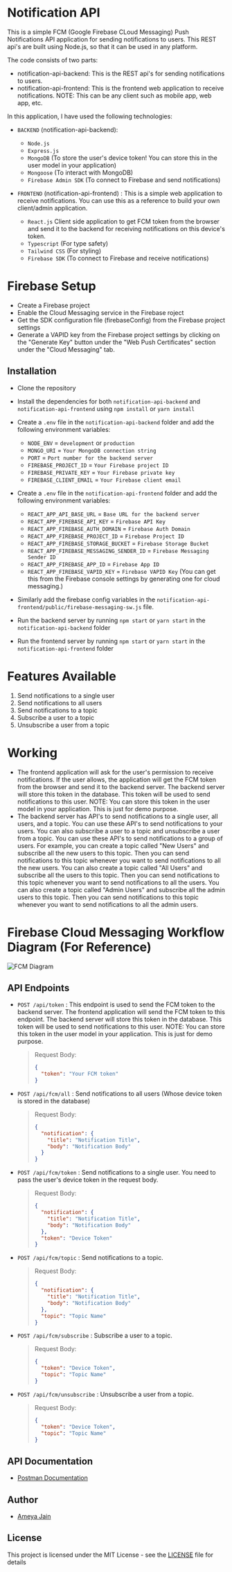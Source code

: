 # Notification API

This is a simple FCM (Google Firebase CLoud Messaging) Push Notifications API application for sending notifications to users. This REST api's are built using Node.js, so that it can be used in any platform.

The code consists of two parts:

- notification-api-backend: This is the REST api's for sending notifications to users.
- notification-api-frontend: This is the frontend web application to receive notifications. NOTE: This can be any client such as mobile app, web app, etc.

In this application, I have used the following technologies:

- `BACKEND` (notification-api-backend):

  - `Node.js`
  - `Express.js`
  - `MongoDB` (To store the user's device token! You can store this in the user model in your application)
  - `Mongoose` (To interact with MongoDB)
  - `Firebase Admin SDK` (To connect to Firebase and send notifications)

- `FRONTEND` (notification-api-frontend) : This is a simple web application to receive notifications. You can use this as a reference to build your own client/admin application.

  - `React.js` Client side application to get FCM token from the browser and send it to the backend for receiving notifications on this device's token.
  - `Typescript` (For type safety)
  - `Tailwind CSS` (For styling)
  - `Firebase SDK` (To connect to Firebase and receive notifications)

# Firebase Setup

- Create a Firebase project
- Enable the Cloud Messaging service in the Firebase roject
- Get the SDK configuration file (firebaseConfig) from the Firebase project settings
- Generate a VAPID key from the Firebase project settings by clicking on the "Generate Key" button under the "Web Push Certificates" section under the "Cloud Messaging" tab.

## Installation

- Clone the repository
- Install the dependencies for both `notification-api-backend` and `notification-api-frontend` using `npm install` or `yarn install`
- Create a `.env` file in the `notification-api-backend` folder and add the following environment variables:

  - `NODE_ENV` = `development` or `production`
  - `MONGO_URI` = `Your MongoDB connection string`
  - `PORT` = `Port number for the backend server`
  - `FIREBASE_PROJECT_ID` = `Your Firebase project ID`
  - `FIREBASE_PRIVATE_KEY` = `Your Firebase private key`
  - `FIREBASE_CLIENT_EMAIL` = `Your Firebase client email`

- Create a `.env` file in the `notification-api-frontend` folder and add the following environment variables:

  - `REACT_APP_API_BASE_URL` = `Base URL for the backend server`
  - `REACT_APP_FIREBASE_API_KEY` = `Firebase API Key`
  - `REACT_APP_FIREBASE_AUTH_DOMAIN` = `Firebase Auth Domain`
  - `REACT_APP_FIREBASE_PROJECT_ID` = `Firebase Project ID`
  - `REACT_APP_FIREBASE_STORAGE_BUCKET` = `Firebase Storage Bucket`
  - `REACT_APP_FIREBASE_MESSAGING_SENDER_ID` = `Firebase Messaging Sender ID`
  - `REACT_APP_FIREBASE_APP_ID` = `Firebase App ID`
  - `REACT_APP_FIREBASE_VAPID_KEY` = `Firebase VAPID Key` (You can get this from the Firebase console settings by generating one for cloud messaging.)

- Similarly add the firebase config variables in the `notification-api-frontend/public/firebase-messaging-sw.js` file.
- Run the backend server by running `npm start` or `yarn start` in the `notification-api-backend` folder
- Run the frontend server by running `npm start` or `yarn start` in the `notification-api-frontend` folder

# Features Available

1. Send notifications to a single user
2. Send notifications to all users
3. Send notifications to a topic
4. Subscribe a user to a topic
5. Unsubscribe a user from a topic

# Working

- The frontend application will ask for the user's permission to receive notifications. If the user allows, the application will get the FCM token from the browser and send it to the backend server. The backend server will store this token in the database. This token will be used to send notifications to this user. NOTE: You can store this token in the user model in your application. This is just for demo purpose.
- The backend server has API's to send notifications to a single user, all users, and a topic. You can use these API's to send notifications to your users. You can also subscribe a user to a topic and unsubscribe a user from a topic. You can use these API's to send notifications to a group of users. For example, you can create a topic called "New Users" and subscribe all the new users to this topic. Then you can send notifications to this topic whenever you want to send notifications to all the new users. You can also create a topic called "All Users" and subscribe all the users to this topic. Then you can send notifications to this topic whenever you want to send notifications to all the users. You can also create a topic called "Admin Users" and subscribe all the admin users to this topic. Then you can send notifications to this topic whenever you want to send notifications to all the admin users.

# Firebase Cloud Messaging Workflow Diagram (For Reference)

<!-- Embed Image of FCM working mechanism here -->

![FCM Diagram](https://firebase.google.com/static/docs/cloud-messaging/images/diagram-FCM.png)

## API Endpoints

- `POST /api/token` : This endpoint is used to send the FCM token to the backend server. The frontend application will send the FCM token to this endpoint. The backend server will store this token in the database. This token will be used to send notifications to this user. NOTE: You can store this token in the user model in your application. This is just for demo purpose.

  > Request Body:
  >
  > ```json
  > {
  >   "token": "Your FCM token"
  > }
  > ```

- `POST /api/fcm/all` : Send notifications to all users (Whose device token is stored in the database)

  > Request Body:
  >
  > ```json
  > {
  >   "notification": {
  >     "title": "Notification Title",
  >     "body": "Notification Body"
  >   }
  > }
  > ```

- `POST /api/fcm/token` : Send notifications to a single user. You need to pass the user's device token in the request body.

  > Request Body:
  >
  > ```json
  > {
  >   "notification": {
  >     "title": "Notification Title",
  >     "body": "Notification Body"
  >   },
  >   "token": "Device Token"
  > }
  > ```

- `POST /api/fcm/topic` : Send notifications to a topic.

  > Request Body:
  >
  > ```json
  > {
  >   "notification": {
  >     "title": "Notification Title",
  >     "body": "Notification Body"
  >   },
  >   "topic": "Topic Name"
  > }
  > ```

- `POST /api/fcm/subscribe` : Subscribe a user to a topic.

  > Request Body:
  >
  > ```json
  > {
  >   "token": "Device Token",
  >   "topic": "Topic Name"
  > }
  > ```

- `POST /api/fcm/unsubscribe` : Unsubscribe a user from a topic.

  > Request Body:
  >
  > ```json
  > {
  >   "token": "Device Token",
  >   "topic": "Topic Name"
  > }
  > ```

## API Documentation

- [Postman Documentation](https://documenter.getpostman.com/view/23492285/2s84DkUQi8)

## Author

- [Ameya Jain](https://github.com/AmeyaJain-25)

## License

This project is licensed under the MIT License - see the [LICENSE](LICENSE) file for details
